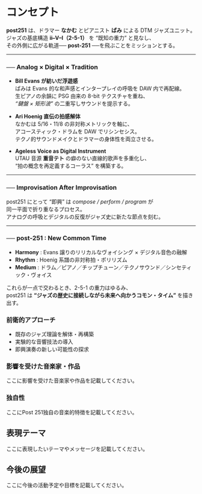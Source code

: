 # コンセプト

**post251** は、ドラマー **なかむ** とピアニスト **ぱみ** による DTM ジャズユニット。  
ジャズの基底構造 **ii–V–I（2-5-1）** を “既知の重力” と見なし、  
その外側に広がる軌道── **post-251** ──を飛ぶことをミッションとする。

---

### ── Analog × Digital × Tradition

- **Bill Evans が紡いだ浮遊感**  
  ぱみは Evans 的な和声感とインタープレイの呼吸を DAW 内で再配線。  
  生ピアノの余韻に PSG 由来の 8-bit テクスチャを重ね、  
  *“鍵盤 × 矩形波”* の二重写しサウンドを提示する。

- **Ari Hoenig 直伝の拍感解体**  
  なかむは 5/16・11/8 の非対称メトリックを軸に、  
  アコースティック・ドラムを DAW でリシンセシス。  
  テクノ的サウンドメイクとドラマーの身体性を両立させる。

- **Ageless Voice as Digital Instrument**  
  UTAU 音源 **重音テト** の癖のない直線的歌声を多重化し、  
  “拍の概念を再定義するコーラス” を構築する。

---

### ── Improvisation After Improvisation

post251 にとって “即興” は *compose / perform / program* が  
同一平面で折り重なるプロセス。  
アナログの呼吸とデジタルの反復がジャズ史に新たな節点を刻む。

---

### ── post-251 : New Common Time

- **Harmony** : Evans 譲りのリリカルなヴォイシング × デジタル音色の融解  
- **Rhythm** : Hoenig 系譜の非対称拍・ポリリズム  
- **Medium** : ドラム／ピアノ／チップチューン／テクノサウンド／シンセティック・ヴォイス  

これらが一点で交わるとき、2-5-1 の重力はゆるみ、  
post251 は **“ジャズの歴史に接続しながら未来へ向かうコモン・タイム”** を描き出す。


### 前衛的アプローチ
- 既存のジャズ理論を解体・再構築
- 実験的な音響技法の導入
- 即興演奏の新しい可能性の探求

### 影響を受けた音楽家・作品
ここに影響を受けた音楽家や作品を記載してください。

### 独自性
ここにPost 251独自の音楽的特徴を記載してください。

## 表現テーマ

ここに表現したいテーマやメッセージを記載してください。

## 今後の展望

ここに今後の活動予定や目標を記載してください。


